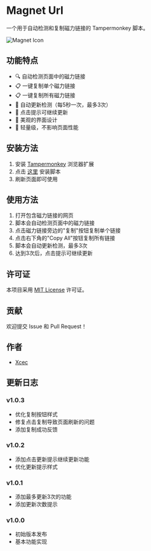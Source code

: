 # Magnet Url

一个用于自动检测和复制磁力链接的 Tampermonkey 脚本。

![Magnet Icon](https://raw.githubusercontent.com/Xcec/magnet-url/main/icon.png)

## 功能特点

- 🔍 自动检测页面中的磁力链接
- 📋 一键复制单个磁力链接
- 📋 一键复制所有磁力链接
- 🔄 自动更新检测（每5秒一次，最多3次）
- 🎯 点击提示可继续更新
- 🎨 美观的界面设计
- 🚀 轻量级，不影响页面性能

## 安装方法

1. 安装 [Tampermonkey](https://www.tampermonkey.net/) 浏览器扩展
2. 点击 [这里](https://raw.githubusercontent.com/Xcec/magnet-url/main/magnet-url.user.js) 安装脚本
3. 刷新页面即可使用

## 使用方法

1. 打开包含磁力链接的网页
2. 脚本会自动检测页面中的磁力链接
3. 点击磁力链接旁边的"复制"按钮复制单个链接
4. 点击右下角的"Copy All"按钮复制所有链接
5. 脚本会自动更新检测，最多3次
6. 达到3次后，点击提示可继续更新

## 许可证

本项目采用 [MIT License](LICENSE) 许可证。

## 贡献

欢迎提交 Issue 和 Pull Request！

## 作者

- [Xcec](https://github.com/Xcec)

## 更新日志

### v1.0.3
- 优化复制按钮样式
- 修复点击复制导致页面刷新的问题
- 添加复制成功反馈

### v1.0.2
- 添加点击更新提示继续更新功能
- 优化更新提示样式

### v1.0.1
- 添加最多更新3次的功能
- 添加更新次数提示

### v1.0.0
- 初始版本发布
- 基本功能实现 